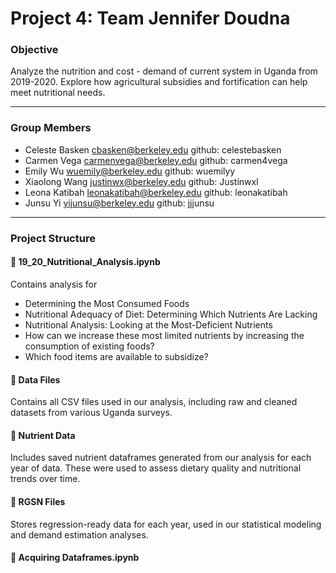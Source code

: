# **Project 4: Team Jennifer Doudna**

### **Objective**  
Analyze the nutrition and cost - demand of current system in Uganda from 2019-2020. Explore how agricultural subsidies and fortification can help meet nutritional needs.

---

### **Group Members**
- Celeste Basken cbasken@berkeley.edu github: celestebasken
- Carmen Vega carmenvega@berkeley.edu github: carmen4vega
- Emily Wu wuemily@berkeley.edu github: wuemilyy
- Xiaolong Wang justinwx@berkeley.edu github: Justinwxl 
- Leona Katibah leonakatibah@berkeley.edu github: leonakatibah
- Junsu Yi yijunsu@berkeley.edu github: jjjunsu

---

### **Project Structure**

#### 📄 **19_20_Nutritional_Analysis.ipynb**  
Contains analysis for
- Determining the Most Consumed Foods
- Nutritional Adequacy of Diet: Determining Which Nutrients Are Lacking 
- Nutritional Analysis: Looking at the Most-Deficient Nutrients
- How can we increase these most limited nutrients by increasing the consumption of existing foods?
- Which food items are available to subsidize?


#### 📁 **Data Files**  
Contains all CSV files used in our analysis, including raw and cleaned datasets from various Uganda surveys.

#### 📁 **Nutrient Data**  
Includes saved nutrient dataframes generated from our analysis for each year of data. These were used to assess dietary quality and nutritional trends over time.

#### 📁 **RGSN Files**  
Stores regression-ready data for each year, used in our statistical modeling and demand estimation analyses.

#### 📄 **Acquiring Dataframes.ipynb**  